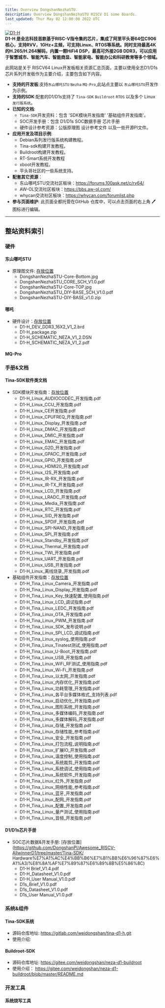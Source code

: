 ```yaml
---
title: Overview DongshanNezhaSTU.
description: Overview DongshanNezhaSTU RISCV D1 some Boards.
last_updated: Thur May 02 12:00:00 2022 UTC
---
```

<p class="text-center">
    <a href="https://www.aw-ol.com/">
        <img src="https://d1.docs.aw-ol.com/assets/img/%E5%85%A8%E7%90%83%E9%A6%96%E9%A2%97.png" width="auto" height="auto" alt="D1-H">
    </a>
    <br>
    <strong>D1-H 是全志科技首款基于RISC-V指令集的芯片，集成了阿里平头哥64位C906核心，支持RVV，1GHz+主频，可支持Linux、RTOS等系统。同时支持最高4K的H.265/H.264解码，内置一颗HiFi4 DSP，最高可外接2GB DDR3，可以应用于智慧城市、智能汽车、智能商显、智能家电、智能办公和科研教育等多个领域。</strong>
</p>

此网站是关于 RISCV64 Linux开发板相关资源汇总页面，主要以使用全志D1/D1s芯片系列开发板作为主要介绍，主要包含如下内容。

- **支持的开发板**:支持`东山哪吒STU` `Nezha` `MQ-Pro`,此站点主要以 `东山哪吒STU`开发作为示例。
- **支持的SDK**:配套的D1/D1s支持了 `Tina-SDK` `Buildroot` `RTOS` 以及多个 Linux `发行版系统`。
- **已知的文档**:
    -  `Tina-SDK`开发资料：包含 'SDK模块开发指南' '基础组件开发指南'。
    -  SOC开发手册：包含 D1/D1s SOC数据手册 芯片手册
    -  硬件设计参考资源：公版原理图 设计参考文件 以及一些开源PI文件。
- **应用开发及项目示例**:
    -  Debian系列发行版系统构建教程。
    -  Tina-sdk构建开发教程。
    -  Buildroot构建开发教程。
    -  RT-Smart系统开发教程
    -  xboot开发教程。
    -  平头哥社区的一些系统支持。
- **配套其它资源**：
    - 东山哪吒STU交流社区板块：https://forums.100ask.net/c/rv64/
    - AW-OL交流社区板块：https://bbs.aw-ol.com/
    - whycan交流社区板块：https://whycan.com/forumlist.php
- **参与页面维护**: 此页面全都托管在GitHub 仓库中，可以点击页面的右上角 🖊 图标进行编辑。

---

## 整站资料索引
### 硬件
#### 东山哪吒STU
 - 原理图文件: [存放位置](https://github.com/DongshanPI/Awesome_RISCV-AllwinnerD1/tree/master/DongshanNezhaSTU)
    - DongshanNezhaSTU-Core-Bottom.jpg
    - DongshanNezhaSTU_CORE_SCH_V1.0.pdf
    - DongshanNezhaSTU-Core-TOP.jpg
    - DongshanNezhaSTU_DIY-BASE_SCH_V1.0.pdf
    - DongshanNezhaSTU-DIY-BASE_v1.0.zip
#### 哪吒
 - 硬件设计：[存放位置](https://github.com/DongshanPI/Awesome_RISCV-AllwinnerD1/tree/master/Tina-SDK/Hardware%E7%A1%AC%E4%BB%B6%E7%B1%BB%E6%96%87%E6%A1%A3/%E7%A1%AC%E4%BB%B6%E8%AE%BE%E8%AE%A1)
    - D1-H_DEV_DDR3_16X2_V1_2.brd
    - D1-H_package.zip
    - D1-H_SCHEMATIC_NEZA_V1_2.DSN
    - D1-H_SCHEMATIC_NEZA_V1_2.pdf
#### MQ-Pro

### 手册&文档
#### Tina-SDK软件类文档
 - SDK模块开发指南：[存放位置](https://github.com/DongshanPI/Awesome_RISCV-AllwinnerD1/tree/master/Tina-SDK/Software%E8%BD%AF%E4%BB%B6%E7%B1%BB%E6%96%87%E6%A1%A3/SDK%E6%A8%A1%E5%9D%97%E5%BC%80%E5%8F%91%E6%8C%87%E5%8D%97)
	- D1-H_Linux_AUDIOCODEC_开发指南.pdf
	- D1-H_Linux_CCU_开发指南.pdf
	- D1-H_Linux_CE开发指南.pdf
	- D1-H_Linux_CPUFREQ_开发指南.pdf
	- D1-H_Linux_Display_开发指南.pdf
	- D1-H_Linux_DMAC_开发指南.pdf
	- D1-H_Linux_DMIC_开发指南.pdf
	- D1-H_Linux_EMAC_开发指南.pdf
	- D1-H_Linux_G2D_开发指南.pdf
	- D1-H_Linux_GPADC_开发指南.pdf
	- D1-H_Linux_GPIO_开发指南.pdf
	- D1-H_Linux_HDMI20_开发指南.pdf
	- D1-H_Linux_I2S_开发指南.pdf
	- D1-H_Linux_IR-RX_开发指南.pdf
	- D1-H_Linux_IR-TX_开发指南.pdf
	- D1-H_Linux_LCD_开发指南.pdf
	- D1-H_Linux_LRADC_开发指南.pdf
	- D1-H_Linux_Media_开发指南.pdf
	- D1-H_Linux_RTC_开发指南.pdf
	- D1-H_Linux_SID_开发指南.pdf
	- D1-H_Linux_SPDIF_开发指南.pdf
	- D1-H_Linux_SPI-NAND_开发指南.pdf
	- D1-H_Linux_SPI_开发指南.pdf
	- D1-H_Linux_Standby_开发指南.pdf
	- D1-H_Linux_Thermal_开发指南.pdf
	- D1-H_Linux_TWI_开发指南.pdf
	- D1-H_Linux_UART_开发指南.pdf
	- D1-H_Linux_USB_开发指南.pdf
	- D1-H_Linux_离线烧录_开发指南.pdf
 - 基础组件开发指南：[存放位置](https://github.com/DongshanPI/Awesome_RISCV-AllwinnerD1/tree/master/Tina-SDK/Software%E8%BD%AF%E4%BB%B6%E7%B1%BB%E6%96%87%E6%A1%A3/%E5%9F%BA%E7%A1%80%E7%BB%84%E4%BB%B6%E5%BC%80%E5%8F%91%E6%8C%87%E5%8D%97)
	- D1-H_Tina_Linux_Camera_开发指南.pdf
	- D1-H_Tina_Linux_Display_开发指南.pdf
	- D1-H_Tina_Linux_Key_快速配置_使用指南.pdf
	- D1-H_Tina_Linux_LCD_调试指南.pdf
	- D1-H_Tina_Linux_LEDC_开发指南.pdf
	- D1-H_Tina_Linux_OTA_开发指南.pdf
	- D1-H_Tina_Linux_PWM_开发指南.pdf
	- D1-H_Tina_Linux_SDK_发布说明.pdf
	- D1-H_Tina_Linux_SPI_LCD_调试指南.pdf
	- D1-H_Tina_Linux_syslog_使用指南.pdf
	- D1-H_Tina_Linux_Tinatest测试_使用指南.pdf
	- D1-H_Tina_Linux_U-Boot_开发指南.pdf
	- D1-H_Tina_Linux_USB_开发指南.pdf
	- D1-H_Tina_Linux_WiFi_RF测试_使用指南.pdf
	- D1-H_Tina_Linux_Wi-Fi_开发指南.pdf
	- D1-H_Tina_Linux_以太网_开发指南.pdf
	- D1-H_Tina_Linux_内存优化_开发指南.pdf
	- D1-H_Tina_Linux_功耗管理_开发指南.pdf
	- D1-H_Tina_Linux_各平台多媒体格式_支持列表.pdf
	- D1-H_Tina_Linux_启动优化_开发指南.pdf
	- D1-H_Tina_Linux_图形系统_开发指南.pdf
	- D1-H_Tina_Linux_多媒体编码_开发指南.pdf
	- D1-H_Tina_Linux_多媒体解码_开发指南.pdf
	- D1-H_Tina_Linux_存储_开发指南.pdf
	- D1-H_Tina_Linux_存储性能_参考指南.pdf
	- D1-H_Tina_Linux_安全_开发指南.pdf
	- D1-H_Tina_Linux_打包流程_说明指南.pdf
	- D1-H_Tina_Linux_扩展IO_开发指南.pdf
	- D1-H_Tina_Linux_温度控制_使用指南.pdf
	- D1-H_Tina_Linux_系统裁剪_开发指南.pdf
	- D1-H_Tina_Linux_系统调试_使用指南.pdf
	- D1-H_Tina_Linux_系统软件_开发指南.pdf
	- D1-H_Tina_Linux_红外_开发指南.pdf
	- D1-H_Tina_Linux_网络性能_参考指南.pdf
	- D1-H_Tina_Linux_蓝牙_开发指南.pdf
	- D1-H_Tina_Linux_配网_开发指南.pdf
	- D1-H_Tina_Linux_配置_开发指南.pdf
	- D1-H_Tina_Linux_量产测试_使用指南.pdf
	- D1-H_Tina_Linux_音频_开发指南.pdf

#### D1/D1s芯片手册
 - SOC芯片数据&开发手册: [存放位置](https://github.com/DongshanPI/Awesome_RISCV-AllwinnerD1/tree/master/Tina-SDK/   Hardware%E7%A1%AC%E4%BB%B6%E7%B1%BB%E6%96%87%E6%A1%A3/%E8%8A%AF%E7%89%87%E6%89%8B%E5%86%8C)
	- D1-H Brief_V1.4.pdf
	- D1-H_Datasheet_V1.0.pdf
	- D1-H_User Manual_V1.0.pdf
	- D1s_Brief_V1.0.pdf
	- D1s_Datasheet_V1.0.pdf
	- D1s_User Manual_V1.0.pdf

### 系统&组件
#### Tina-SDK系统
- 源码仓库地址: https://gitlab.com/weidongshan/tina-d1-h.git
- 使用介绍: 
#### Buildroot-SDK
- 源码仓库地址: https://gitee.com/weidongshan/neza-d1-buildroot
- 使用介绍： https://gitee.com/weidongshan/neza-d1-buildroot/blob/master/README.md

### 开发工具
#### 系统烧写工具

